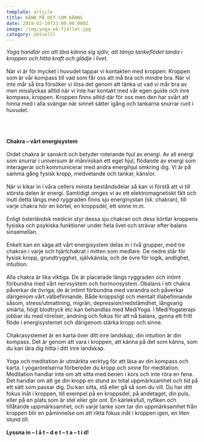 ```yaml
---
template: article
title: KÄNN PÅ DET SOM KÄNNS
date: 2019-02-10T23:00:00.000Z
image: /img/yoga-på-fjället.jpg
category: aktuellt
---
```

<!--StartFragment-->

*Yoga handlar om att lära känna sig själv, att tämja tankeflödet landa i kroppen och hitta kraft och glädje i livet.* <br></br> När vi är för mycket i huvudet tappar vi kontakten med kroppen. Kroppen som är vår kompass till vad som får oss att må bra och mindre bra. När vi inte mår så bra försöker vi lösa det genom att tänka ut vad vi mår bra av men misslyckas alltid när vi inte har kontakt med vår egen guide och inre kompass, kroppen. Kroppen finns alltid där för oss men den har svårt att hinna med i alla svängar när sinnet sätter igång och tankarna snurrar runt i huvudet.
<br></br><br></br>

**Chakra – vårt energisystem** <br></br> Ordet chakra är sanskrit och betyder roterande hjul av energi. Av all energi som snurrar i universum är människan ett eget hjul, flödande av energi som interagerar och kommunicerar med andra energihjul omkring dig. Vi är på samma gång fysisk kropp, medvetande och tankar, känslor.
<br></br> När vi kikar in i våra cellers minsta beståndsdelar så kan vi förstå att vi till största delen är energi. Samtidigt omges vi av ett elektromagnetiskt fält och inuti detta längs med ryggraden finns sju energinystan (sk. chakran), till varje chakra hör en körtel, en kroppsdel, ett sinne m.m.
<br></br> Enligt österländsk medicin styr dessa sju chakran och dess körtlar kroppens fysiska och psykiska funktioner under hela livet och strävar efter balans sinsemellan.
<br></br> Enkelt kan en säga att vårt energisystem delas in i två grupper, med tre chakran i varje och hjärtchakrat i mitten som medlare. De nedre står för fysisk kropp, grundtrygghet, självkänsla, och de övre för logik, andlighet, intuition.
<br></br> Alla chakra är lika viktiga. De är placerade längs ryggraden och intimt förbundna med vårt nervsystem och hormonsystem. Obalans i ett chakra påverkar de övriga, de är intimt förbundna med varandra och påverkar därigenom vårt välbefinnande. Både kroppsligt och mentalt illabefinnande såsom, stress/utmattning, migrän, depression/nedstämdhet, långvarig smärta, högt blodtryck etc kan behandlas med MediYoga. I MediYogaterapi jobbar du med rörelser, andning och fokus för att nå balans, gynna ett fritt flöde i energisystemet och därigenom stärka kropp och sinne.
<br></br> Chakrasystemet är en karta över ditt inre landskap, din intuition är din kompass. Det är genom att vara i kroppen, att känna på det som känns, som du kan lära dig hitta i ditt inre landskap.
<br></br> Yoga och meditation är utmärkta verktyg för att läsa av din kompass och karta. I yogarörelserna förbereder du kropp och sinne för meditation. Meditation handlar inte om att sitta med benen i kors och inte röra en fena. Det handlar om att ge din kropp en stund av total uppmärksamhet och tid på ett sätt som passar dig. Du kan sitta, stå eller gå så som du vill. Du har ditt fokus inåt i kroppen, till exempel på en kroppsdel, på andetaget, din puls, eller på en plats som är stel eller gör ont. En kärleksfull, nyfiken och tillåtande uppmärksamhet, och varje tanke som tar din uppmärksamhet från kroppen blir en påminnelse om att rikta fokus inåt i kroppen igen, en liten stund till.
<br></br> **Lyssna in – l å t – d e t – t a – t i d!**